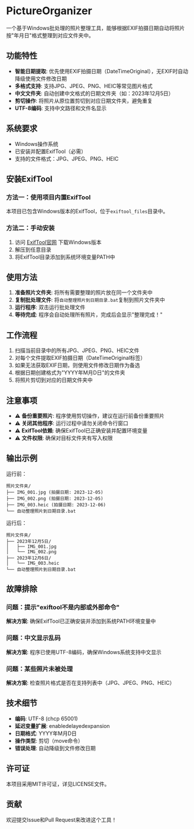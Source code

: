 # PictureOrganizer

一个基于Windows批处理的照片整理工具，能够根据EXIF拍摄日期自动将照片按"年月日"格式整理到对应文件夹中。

## 功能特性

- **智能日期提取**: 优先使用EXIF拍摄日期（DateTimeOriginal），无EXIF时自动降级使用文件修改日期
- **多格式支持**: 支持JPG、JPEG、PNG、HEIC等常见图片格式
- **中文文件夹**: 自动创建中文格式的日期文件夹（如：2023年12月5日）
- **剪切操作**: 将照片从原位置剪切到对应日期文件夹，避免重复
- **UTF-8编码**: 支持中文路径和文件名显示

## 系统要求

- Windows操作系统
- 已安装并配置ExifTool（必需）
- 支持的文件格式：JPG、JPEG、PNG、HEIC

## 安装ExifTool

### 方法一：使用项目内置ExifTool
本项目已包含Windows版本的ExifTool，位于`exiftool_files`目录中。

### 方法二：手动安装
1. 访问 [ExifTool官网](https://exiftool.org/) 下载Windows版本
2. 解压到任意目录
3. 将ExifTool目录添加到系统环境变量PATH中

## 使用方法

1. **准备照片文件夹**: 将所有需要整理的照片放在同一个文件夹中
2. **复制批处理文件**: 将`自动整理照片到日期目录.bat`复制到照片文件夹中
3. **运行程序**: 双击运行批处理文件
4. **等待完成**: 程序会自动处理所有照片，完成后会显示"整理完成！"

## 工作流程

1. 扫描当前目录中的所有JPG、JPEG、PNG、HEIC文件
2. 对每个文件提取EXIF拍摄日期（DateTimeOriginal标签）
3. 如果无法获取EXIF日期，则使用文件修改日期作为备选
4. 根据日期创建格式为"YYYY年M月D日"的文件夹
5. 将照片剪切到对应的日期文件夹中

## 注意事项

- ⚠️ **备份重要照片**: 程序使用剪切操作，建议在运行前备份重要照片
- ⚠️ **关闭其他程序**: 运行过程中请勿关闭命令行窗口
- ⚠️ **ExifTool依赖**: 确保ExifTool已正确安装并配置环境变量
- ⚠️ **文件权限**: 确保对目标文件夹有写入权限

## 输出示例

运行前：
```
照片文件夹/
├── IMG_001.jpg (拍摄日期: 2023-12-05)
├── IMG_002.png (拍摄日期: 2023-12-05)
├── IMG_003.heic (拍摄日期: 2023-12-06)
└── 自动整理照片到日期目录.bat
```

运行后：
```
照片文件夹/
├── 2023年12月5日/
│   ├── IMG_001.jpg
│   └── IMG_002.png
├── 2023年12月6日/
│   └── IMG_003.heic
└── 自动整理照片到日期目录.bat
```

## 故障排除

### 问题：提示"exiftool不是内部或外部命令"
**解决方案**: 确保ExifTool已正确安装并添加到系统PATH环境变量中

### 问题：中文显示乱码
**解决方案**: 程序已使用UTF-8编码，确保Windows系统支持中文显示

### 问题：某些照片未被处理
**解决方案**: 检查照片格式是否在支持列表中（JPG、JPEG、PNG、HEIC）

## 技术细节

- **编码**: UTF-8 (chcp 65001)
- **延迟变量扩展**: enabledelayedexpansion
- **日期格式**: YYYY年M月D日
- **操作类型**: 剪切（move命令）
- **错误处理**: 自动降级到文件修改日期

## 许可证

本项目采用MIT许可证，详见LICENSE文件。

## 贡献

欢迎提交Issue和Pull Request来改进这个工具！
